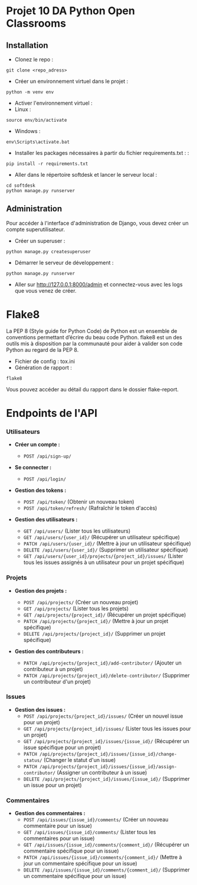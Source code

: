 # Projet 10 DA Python Open Classrooms

## Installation


- Clonez le repo :

```
git clone <repo_adress>
```

- Créer un environnement virtuel dans le projet :
```
python -m venv env
```

- Activer l'environnement virtuel :
- Linux :
```
source env/bin/activate
```
- Windows :
```
env\Scripts\activate.bat
```

- Installer les packages nécessaires à partir du fichier requirements.txt : :
```
pip install -r requirements.txt
```
- Aller dans le répertoire softdesk et lancer le serveur local :
```
cd softdesk
python manage.py runserver
```

## Administration

Pour accéder à l'interface d'administration de Django, vous devez créer un compte superutilisateur.

- Créer un superuser :
```
python manage.py createsuperuser
```
- Démarrer le serveur de développement :
```
python manage.py runserver
```
- Aller sur http://127.0.0.1:8000/admin et connectez-vous avec les logs que vous venez de créer.

# Flake8

La PEP 8 (Style guide for Python Code) de Python est un ensemble de conventions permettant d’écrire du beau code Python. flake8 est un des outils mis à disposition par la communauté pour aider à valider son code Python au regard de la PEP 8.
- Fichier de config : tox.ini
- Génération de rapport :
```
flake8
```
Vous pouvez accéder au détail du rapport dans le dossier flake-report.

# Endpoints de l'API

### Utilisateurs

- **Créer un compte :**
  - `POST /api/sign-up/`

- **Se connecter :**
  - `POST /api/login/`

- **Gestion des tokens :**
  - `POST /api/token/` (Obtenir un nouveau token)
  - `POST /api/token/refresh/` (Rafraîchir le token d'accès)

- **Gestion des utilisateurs :**
  - `GET /api/users/` (Lister tous les utilisateurs)
  - `GET /api/users/{user_id}/` (Récupérer un utilisateur spécifique)
  - `PATCH /api/users/{user_id}/` (Mettre à jour un utilisateur spécifique)
  - `DELETE /api/users/{user_id}/` (Supprimer un utilisateur spécifique)
  - `GET /api/users/{user_id}/projects/{project_id}/issues/` (Lister tous les issues assignés à un utilisateur pour un projet spécifique)

### Projets

- **Gestion des projets :**
  - `POST /api/projects/` (Créer un nouveau projet)
  - `GET /api/projects/` (Lister tous les projets)
  - `GET /api/projects/{project_id}/` (Récupérer un projet spécifique)
  - `PATCH /api/projects/{project_id}/` (Mettre à jour un projet spécifique)
  - `DELETE /api/projects/{project_id}/` (Supprimer un projet spécifique)

- **Gestion des contributeurs :**
  - `PATCH /api/projects/{project_id}/add-contributor/` (Ajouter un contributeur à un projet)
  - `PATCH /api/projects/{project_id}/delete-contributor/` (Supprimer un contributeur d'un projet)

### Issues

- **Gestion des issues :**
  - `POST /api/projects/{project_id}/issues/` (Créer un nouvel issue pour un projet)
  - `GET /api/projects/{project_id}/issues/` (Lister tous les issues pour un projet)
  - `GET /api/projects/{project_id}/issues/{issue_id}/` (Récupérer un issue spécifique pour un projet)
  - `PATCH /api/projects/{project_id}/issues/{issue_id}/change-status/` (Changer le statut d'un issue)
  - `PATCH /api/projects/{project_id}/issues/{issue_id}/assign-contributor/` (Assigner un contributeur à un issue)
  - `DELETE /api/projects/{project_id}/issues/{issue_id}/` (Supprimer un issue pour un projet)

### Commentaires

- **Gestion des commentaires :**
  - `POST /api/issues/{issue_id}/comments/` (Créer un nouveau commentaire pour un issue)
  - `GET /api/issues/{issue_id}/comments/` (Lister tous les commentaires pour un issue)
  - `GET /api/issues/{issue_id}/comments/{comment_id}/` (Récupérer un commentaire spécifique pour un issue)
  - `PATCH /api/issues/{issue_id}/comments/{comment_id}/` (Mettre à jour un commentaire spécifique pour un issue)
  - `DELETE /api/issues/{issue_id}/comments/{comment_id}/` (Supprimer un commentaire spécifique pour un issue)
